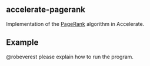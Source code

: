 accelerate-pagerank
-------------------

Implementation of the [PageRank][pagerank-wiki] algorithm in Accelerate.

Example
-------

@robeverest please explain how to run the program.


  [pagerank-wiki]:          https://en.wikipedia.org/wiki/PageRank

